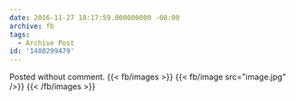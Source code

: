 ```yaml
---
date: 2016-11-27 18:17:59.000000000 -08:00
archive: fb
tags: 
  - Archive Post
id: '1480299479'
---
```


Posted without comment.
{{< fb/images >}}
{{< fb/image src="image.jpg" />}}
{{< /fb/images >}}

